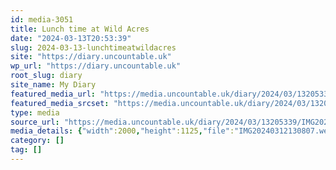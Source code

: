 ```yaml
---
id: media-3051
title: Lunch time at Wild Acres
date: "2024-03-13T20:53:39"
slug: 2024-03-13-lunchtimeatwildacres
site: "https://diary.uncountable.uk"
wp_url: "https://diary.uncountable.uk"
root_slug: diary
site_name: My Diary
featured_media_url: "https://media.uncountable.uk/diary/2024/03/13205339/IMG20240312130807.webp"
featured_media_srcset: "https://media.uncountable.uk/diary/2024/03/13205339/IMG20240312130807-300x169.webp 300w, https://media.uncountable.uk/diary/2024/03/13205339/IMG20240312130807-1024x576.webp 1024w, https://media.uncountable.uk/diary/2024/03/13205339/IMG20240312130807-150x150.webp 150w, https://media.uncountable.uk/diary/2024/03/13205339/IMG20240312130807-640x360.webp 640w, https://media.uncountable.uk/diary/2024/03/13205339/IMG20240312130807.webp 2000w"
type: media
source_url: "https://media.uncountable.uk/diary/2024/03/13205339/IMG20240312130807.webp"
media_details: {"width":2000,"height":1125,"file":"IMG20240312130807.webp","filesize":197798,"sizes":{"medium":{"file":"IMG20240312130807-300x169.webp","width":300,"height":169,"filesize":14022,"mime_type":"image/webp","source_url":"https://media.uncountable.uk/diary/2024/03/13205339/IMG20240312130807-300x169.webp"},"large":{"file":"IMG20240312130807-1024x576.webp","width":1024,"height":576,"filesize":86486,"mime_type":"image/webp","source_url":"https://media.uncountable.uk/diary/2024/03/13205339/IMG20240312130807-1024x576.webp"},"thumbnail":{"file":"IMG20240312130807-150x150.webp","width":150,"height":150,"filesize":7460,"mime_type":"image/webp","source_url":"https://media.uncountable.uk/diary/2024/03/13205339/IMG20240312130807-150x150.webp"},"mobwidth":{"file":"IMG20240312130807-640x360.webp","width":640,"height":360,"filesize":43556,"mime_type":"image/webp","source_url":"https://media.uncountable.uk/diary/2024/03/13205339/IMG20240312130807-640x360.webp"},"full":{"file":"IMG20240312130807.webp","width":2000,"height":1125,"mime_type":"image/webp","source_url":"https://media.uncountable.uk/diary/2024/03/13205339/IMG20240312130807.webp"}},"image_meta":{"aperture":"0","credit":"","camera":"","caption":"","created_timestamp":"0","copyright":"","focal_length":"0","iso":"0","shutter_speed":"0","title":"","orientation":"0","keywords":[]}}
category: []
tag: []
---
```



